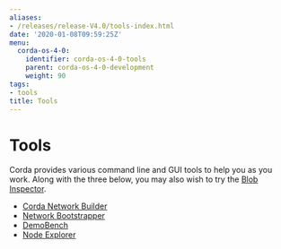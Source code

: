 ```yaml
---
aliases:
- /releases/release-V4.0/tools-index.html
date: '2020-01-08T09:59:25Z'
menu:
  corda-os-4-0:
    identifier: corda-os-4-0-tools
    parent: corda-os-4-0-development
    weight: 90
tags:
- tools
title: Tools
---
```



# Tools

Corda provides various command line and GUI tools to help you as you work. Along with the three below, you may also
wish to try the [Blob Inspector](blob-inspector.md).



* [Corda Network Builder](network-builder.md)
* [Network Bootstrapper](network-bootstrapper.md)
* [DemoBench](demobench.md)
* [Node Explorer](node-explorer.md)



